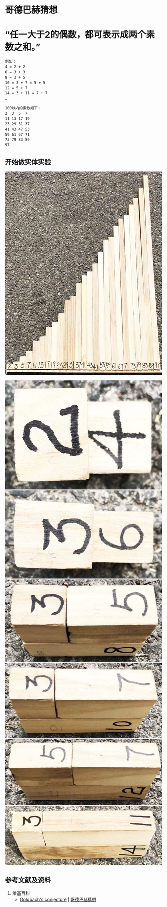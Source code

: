 # 哥德巴赫猜想

# “任一大于2的偶数，都可表示成两个素数之和。”

```html
例如：
4 = 2 + 2
6 = 3 + 3
8 = 3 + 5
10 = 3 + 7 = 5 + 5
12 = 5 + 7
14 = 3 + 11 = 7 + 7
…
```

```html
100以内的素数如下：
2  3  5  7 
11 13 17 19
23 29 31 37
41 43 47 53
59 61 67 71
73 79 83 89
97
```

## 开始做实体实验

![](/images/数论/素数数列及其相关猜想/哥德巴赫猜想/0a1.jpg)

![](/images/数论/素数数列及其相关猜想/哥德巴赫猜想/1a1.jpg)
![](/images/数论/素数数列及其相关猜想/哥德巴赫猜想/1a2.jpg)
![](/images/数论/素数数列及其相关猜想/哥德巴赫猜想/1a3.jpg)
![](/images/数论/素数数列及其相关猜想/哥德巴赫猜想/1a4.jpg)
![](/images/数论/素数数列及其相关猜想/哥德巴赫猜想/1a5.jpg)
![](/images/数论/素数数列及其相关猜想/哥德巴赫猜想/1a6.jpg)

## 参考文献及资料

1. 维基百科
	- [Goldbach's conjecture](https://en.wikipedia.org/wiki/Goldbach%27s_conjecture) | [哥德巴赫猜想](https://zh.wikipedia.org/wiki/%E5%93%A5%E5%BE%B7%E5%B7%B4%E8%B5%AB%E7%8C%9C%E6%83%B3)

